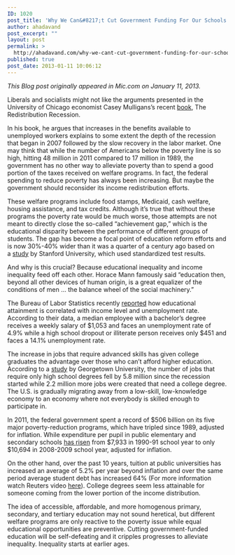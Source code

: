 ```yaml
---
ID: 1020
post_title: 'Why We Can&#8217;t Cut Government Funding For Our Schools'
author: ahadavand
post_excerpt: ""
layout: post
permalink: >
  http://ahadavand.com/why-we-cant-cut-government-funding-for-our-schools/
published: true
post_date: 2013-01-11 10:06:12
---
```

<p class="font_9">
  <em>This Blog post originally appeared in Mic.com on January 11, 2013.</em>
</p>

<p class="font_9">
  Liberals and socialists might not like the arguments presented in the University of Chicago economist Casey Mulligans’s recent <a href="http://www.amazon.com/dp/0199942218/ref=cm_sw_su_dp" target="_blank" rel="noopener">book</a>, The Redistribution Recession.
</p>

<p class="font_9">
  In his book, he argues that increases in the benefits available to unemployed workers explains to some extent the depth of the recession that began in 2007 followed by the slow recovery in the labor market. One may think that while the number of Americans below the poverty line is so high, hitting 48 million in 2011 compared to 17 million in 1989, the government has no other way to alleviate poverty than to spend a good portion of the taxes received on welfare programs. In fact, the federal spending to reduce poverty has always been increasing. But maybe the government should reconsider its income redistribution efforts.
</p>

<p class="font_9">
  These welfare programs include food stamps, Medicaid, cash welfare, housing assistance, and tax credits. Although it’s true that without these programs the poverty rate would be much worse, those attempts are not meant to directly close the so-called “achievement gap,” which is the educational disparity between the performance of different groups of students. The gap has become a focal point of education reform efforts and is now 30%-40% wider than it was a quarter of a century ago based on a <a href="http://cepa.stanford.edu/content/widening-academic-achievement-gap-between-rich-and-poor-new-evidence-and-possible" target="_blank" rel="noopener">study</a> by Stanford University, which used standardized test results.
</p>

<p class="font_9">
  And why is this crucial? Because educational inequality and income inequality feed off each other. Horace Mann famously said “education then, beyond all other devices of human origin, is a great equalizer of the conditions of men ... the balance wheel of the social machinery.”
</p>

<p class="font_9">
  The Bureau of Labor Statistics recently <a href="http://www.bls.gov/emp/ep_chart_001.htm" target="_blank" rel="noopener">reported</a> how educational attainment is correlated with income level and unemployment rate. According to their data, a median employee with a bachelor’s degree receives a weekly salary of $1,053 and faces an unemployment rate of 4.9% while a high school dropout or illiterate person receives only $451 and faces a 14.1% unemployment rate.
</p>

<p class="font_9">
  The increase in jobs that require advanced skills has given college graduates the advantage over those who can’t afford higher education. According to a <a href="http://www9.georgetown.edu/grad/gppi/hpi/cew/pdfs/CollegeAdvantage.FullReport.081512.pdf" target="_blank" rel="noopener">study</a> by Georgetown University, the number of jobs that require only high school degrees fell by 5.8 million since the recession started while 2.2 million more jobs were created that need a college degree. The U.S. is gradually migrating away from a low-skill, low-knowledge economy to an economy where not everybody is skilled enough to participate in.
</p>

<p class="font_9">
  In 2011, the federal government spent a record of $506 billion on its five major poverty-reduction programs, which have tripled since 1989, adjusted for inflation. While expenditure per pupil in public elementary and secondary schools <a href="http://nces.ed.gov/fastfacts/display.asp?id=66" target="_blank" rel="noopener">has </a><a href="http://nces.ed.gov/fastfacts/display.asp?id=66" target="_blank" rel="noopener">risen</a> from $7,933 in 1990-91 school year to only $10,694 in 2008-2009 school year, adjusted for inflation.
</p>

<p class="font_9">
  On the other hand, over the past 10 years, tuition at public universities has increased an average of 5.2% per year beyond inflation and over the same period average student debt has increased 64% (For more information watch Reuters video <a href="http://www.reuters.com/video/2012/12/17/reuters-tv-how-education-lost-its-role-as-the-great?videoId=239941885&videoChannel=117777" target="_blank" rel="noopener">here</a>). College degrees seem less attainable for someone coming from the lower portion of the income distribution.
</p>

<p class="font_9">
  The idea of accessible, affordable, and more homogenous primary, secondary, and tertiary education may not sound heretical, but different welfare programs are only reactive to the poverty issue while equal educational opportunities are preventive. Cutting government-funded education will be self-defeating and it cripples progresses to alleviate inequality. Inequality starts at earlier ages.
</p>